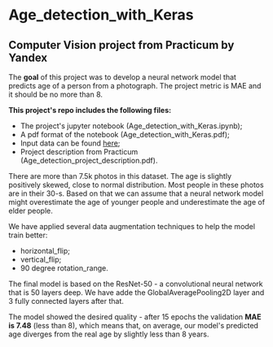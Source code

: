 # Age_detection_with_Keras
## Computer Vision project from Practicum by Yandex

The **goal** of this project was to develop a neural network model that predicts age of a person from a photograph.
The project metric is MAE and it should be no more than 8.

**This project's repo includes the following files:**

- The project's jupyter notebook (Age_detection_with_Keras.ipynb);
- A pdf format of the notebook (Age_detection_with_Keras.pdf);
- Input data can be found [here](https://drive.google.com/drive/folders/1EQKR5DLVu9NCQDD4ozNUNtAURNgdsgfz?usp=sharing);
- Project description from Practicum (Age_detection_project_description.pdf).

There are more than 7.5k photos in this dataset.
The age is slightly positively skewed, close to normal distribution. Most people in these photos are in their 30-s.
Based on that we can assume that a neural network model might overestimate the age of younger people and underestimate the age of elder people.

We have applied several data augmentation techniques to help the model train better:
- horizontal_flip;
- vertical_flip;
- 90 degree rotation_range.

The final model is based on the ResNet-50 - a convolutional neural network that is 50 layers deep. We have adde the GlobalAveragePooling2D layer and 3 fully connected layers after that.

The model showed the desired quality - after 15 epochs the validation **MAE is 7.48** (less than 8), which means that, on average, our model's predicted age diverges from the real age by slightly less than 8 years.
